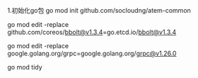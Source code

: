 1.初始化go包
go mod init  github.com/socloudng/atem-common

go mod edit -replace github.com/coreos/bbolt@v1.3.4=go.etcd.io/bbolt@v1.3.4
 
go mod edit -replace google.golang.org/grpc=google.golang.org/grpc@v1.26.0
 
go mod tidy